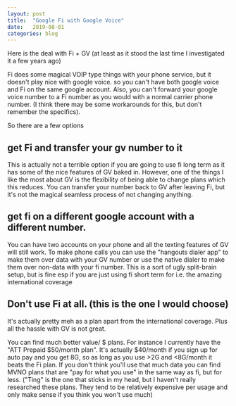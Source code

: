 ```yaml
---
layout: post
title:  "Google Fi with Google Voice"
date:   2019-08-01
categories: blog
---
```


Here is the deal with Fi + GV (at least as it stood the last time I investigated
it a few years ago)

Fi does some magical VOIP type things with your phone service, but it doesn't
play nice with google voice. so you can't have both google voice and Fi on the
same google account. Also, you can't forward your google voice number to a Fi
number as you would with a normal carrier phone number. (I think there may be
some workarounds for this, but don't remember the specifics).

So there are a few options

## get Fi and transfer your gv number to it
This is actually not a terrible option if you are going to use fi long term as
it has some of the nice features of GV baked in. However, one of the things I
like the most about GV is the flexibility of being able to change plans which
this reduces. You can transfer your number back to GV after leaving Fi, but it's
not the magical seamless process of not changing anything.

##  get fi on a different google account with a different number.
You can have two accounts on your phone and all the texting features of GV will
still work. To make phone calls you can use the "hangouts dialer app" to make
them over data with your GV number or use the native dialer to make them over
non-data with your fi number. This is a sort of ugly split-brain setup, but is
fine esp if you are just using fi short term for i.e. the amazing international
coverage

##  Don't use Fi at all. (this is the one I would choose)
It's actually pretty meh as a plan apart from the international coverage. Plus
all the hassle with GV is not great.

You can find much better value/ $ plans. For instance I currently have the "ATT
Prepaid $50/month plan". It's actually $40/month if you sign up for auto pay and
you get 8G, so as long as you use >2G and <8G/month it beats the Fi plan. If you
don't think you'll use that much data you can find MVNO plans that are "pay for
what you use" in the same way as fi, but for less. ("Ting" is the one that
sticks in my head, but I haven't really researched these plans. They tend to be
relatively expensive per usage and only make sense if you think you won't use
much)
